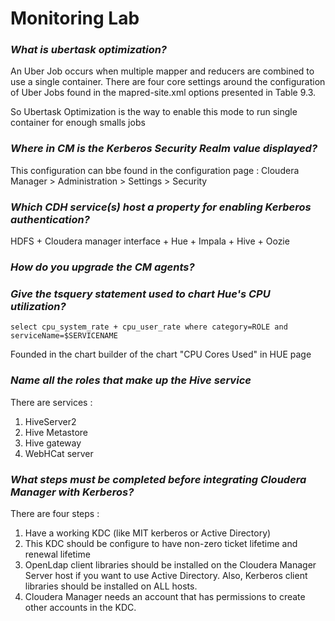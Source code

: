 # Monitoring Lab
### *What is ubertask optimization?*

An Uber Job occurs when multiple mapper and reducers are combined to use a single container. There are four core settings around the configuration of Uber Jobs found in the mapred-site.xml options presented in Table 9.3.

So Ubertask Optimization is the way to enable this mode to run single container for enough smalls jobs


### *Where in CM is the Kerberos Security Realm value displayed?*

This configuration can bbe found in the configuration page : Cloudera Manager > Administration > Settings > Security

### *Which CDH service(s) host a property for enabling Kerberos authentication?*

HDFS + Cloudera manager interface + Hue + Impala + Hive + Oozie

### *How do you upgrade the CM agents?*


### *Give the tsquery statement used to chart Hue's CPU utilization?*

`select cpu_system_rate + cpu_user_rate where category=ROLE and serviceName=$SERVICENAME`

Founded in the chart builder of the chart "CPU Cores Used" in HUE page

### *Name all the roles that make up the Hive service*

There are services :
1. HiveServer2
2. Hive Metastore
3. Hive gateway
4. WebHCat server


### *What steps must be completed before integrating Cloudera Manager with Kerberos?*

There are four steps :
1. Have a working KDC (like MIT kerberos or Active Directory)
2. This KDC should be configure to have non-zero ticket lifetime and renewal lifetime
3. OpenLdap client libraries should be installed on the Cloudera Manager Server host if you want to use Active Directory. Also, Kerberos client libraries should be installed on ALL hosts.
4. Cloudera Manager needs an account that has permissions to create other accounts in the KDC.
